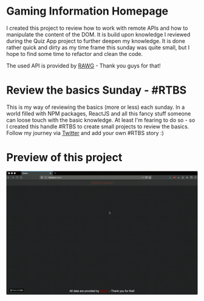 # Gaming Information Homepage

I created this project to review how to work with remote APIs and how to manipulate the content of the DOM. It is build upon knowledge I reviewed during the Quiz App project to further deepen my knowledge. It is done rather quick and dirty as my time frame this sunday was quite small, but I hope to find some time to refactor and clean the code.

The used API is provided by [RAWG](https://rawg.io/) - Thank you guys for that!

# Review the basics Sunday - #RTBS

This is my way of reviewing the basics (more or less) each sunday. In a world filled with NPM packages, ReactJS and all this fancy stuff someone can loose touch with the basic knowledge. At least I'm fearing to do so - so I created this handle #RTBS to create small projects to review the basics. Follow my journey via [Twitter](https://twitter.com/coding_max) and add your own #RTBS story :)

# Preview of this project

![Preview](preview.gif)
